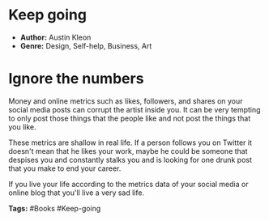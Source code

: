 # Keep going
- **Author:** Austin Kleon
- **Genre:** Design, Self-help, Business, Art

# Ignore the numbers
Money and online metrics such as likes, followers, and shares on your social media posts can corrupt the artist inside you. It can be very tempting to only post those things that the people like and not post the things that you like.

These metrics are shallow in real life. If a person follows you on Twitter it doesn't mean that he likes your work, maybe he could be someone that despises you and constantly stalks you and is looking for one drunk post that you make to end your career. 

If you live your life according to the metrics data of your social media or online blog that you'll live a very sad life.

**Tags:** #Books  #Keep-going